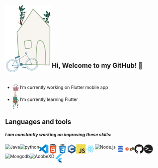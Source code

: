 <img  align="left" alt="profile" src="https://github.com/shu-ti/illustration/blob/master/illustration/house%20and%20bike.png" width="150px" height="auto"/>

<br/>
<br/>
<br/>
<br/>
<br/>
<br/>
<br/>
<br/>
<br/>

## Hi, Welcome to my GitHub! 👋
<br/>

- <img align="center" src="https://github.com/shu-ti/illustration/blob/master/illustration/clip.png" width="20px" height="20px"/>  I’m currently working on Flutter mobile app
- <img align="center" src="https://github.com/shu-ti/illustration/blob/master/illustration/hangingpot.png" width="20px" />  I’m currently learning Flutter


## Languages and tools
##### I am constantly working on improving these skills:

<img align="left" alt="Java" height="30px" src="https://cdn.jsdelivr.net/gh/devicons/devicon/icons/java/java-original.svg" />
<img align="left" alt="python" height="30px" src="https://avatars.githubusercontent.com/u/1525981?s=200&v=4" />
<img align="left" alt="Visual Studio Code" height="30px" src="https://raw.githubusercontent.com/github/explore/80688e429a7d4ef2fca1e82350fe8e3517d3494d/topics/visual-studio-code/visual-studio-code.png" />
<img align="left" alt="HTML5" height="30px" src="https://raw.githubusercontent.com/github/explore/80688e429a7d4ef2fca1e82350fe8e3517d3494d/topics/html/html.png" />
<img align="left" alt="CSS3" height="30px" src="https://raw.githubusercontent.com/github/explore/80688e429a7d4ef2fca1e82350fe8e3517d3494d/topics/css/css.png" />
<img align="left" alt="cpp" height="30px" src="https://raw.githubusercontent.com/github/explore/80688e429a7d4ef2fca1e82350fe8e3517d3494d/topics/cpp/cpp.png" />
<img align="left" alt="JavaScript" height="30px" src="https://raw.githubusercontent.com/github/explore/80688e429a7d4ef2fca1e82350fe8e3517d3494d/topics/javascript/javascript.png" />
<img align="left" alt="React" height="30px" src="https://raw.githubusercontent.com/github/explore/80688e429a7d4ef2fca1e82350fe8e3517d3494d/topics/react/react.png" />
<img align="left" alt="Node.js" height="30px" src="https://avatars.githubusercontent.com/u/9950313?s=200&v=4" />
<img align="left" alt="SQL" height="30px" src="https://raw.githubusercontent.com/github/explore/80688e429a7d4ef2fca1e82350fe8e3517d3494d/topics/sql/sql.png" />
<img align="left" alt="Git" height="30px" src="https://raw.githubusercontent.com/github/explore/80688e429a7d4ef2fca1e82350fe8e3517d3494d/topics/git/git.png" />
<img align="left" alt="GitHub" height="30px" src="https://raw.githubusercontent.com/github/explore/78df643247d429f6cc873026c0622819ad797942/topics/github/github.png" />
<img align="left" alt="Terminal" height="30px"
src="https://raw.githubusercontent.com/github/explore/80688e429a7d4ef2fca1e82350fe8e3517d3494d/topics/terminal/terminal.png" />
<img align="left" alt="Mongodb" height="30px" src="https://avatars.githubusercontent.com/u/45120?s=200&v=4" />
<img align="left" alt="AdobeXD" height="30px" src="https://avatars.githubusercontent.com/u/41522403?s=200&v=4" />
<img align="left" alt="Flutter" height="30px" src="https://raw.githubusercontent.com/github/explore/78df643247d429f6cc873026c0622819ad797942/topics/flutter/flutter.png" />


